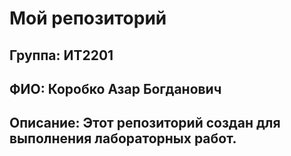 # Мой репозиторий
## Группа: ИТ2201
## ФИО: Коробко Азар Богданович
## Описание: Этот репозиторий создан для выполнения лабораторных работ.

